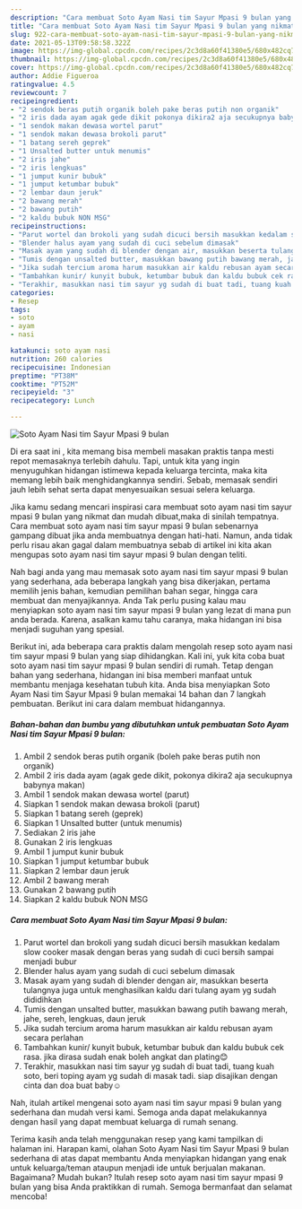```yaml
---
description: "Cara membuat Soto Ayam Nasi tim Sayur Mpasi 9 bulan yang nikmat dan Mudah Dibuat"
title: "Cara membuat Soto Ayam Nasi tim Sayur Mpasi 9 bulan yang nikmat dan Mudah Dibuat"
slug: 922-cara-membuat-soto-ayam-nasi-tim-sayur-mpasi-9-bulan-yang-nikmat-dan-mudah-dibuat
date: 2021-05-13T09:58:58.322Z
image: https://img-global.cpcdn.com/recipes/2c3d8a60f41380e5/680x482cq70/soto-ayam-nasi-tim-sayur-mpasi-9-bulan-foto-resep-utama.jpg
thumbnail: https://img-global.cpcdn.com/recipes/2c3d8a60f41380e5/680x482cq70/soto-ayam-nasi-tim-sayur-mpasi-9-bulan-foto-resep-utama.jpg
cover: https://img-global.cpcdn.com/recipes/2c3d8a60f41380e5/680x482cq70/soto-ayam-nasi-tim-sayur-mpasi-9-bulan-foto-resep-utama.jpg
author: Addie Figueroa
ratingvalue: 4.5
reviewcount: 7
recipeingredient:
- "2 sendok beras putih organik boleh pake beras putih non organik"
- "2 iris dada ayam agak gede dikit pokonya dikira2 aja secukupnya babynya makan"
- "1 sendok makan dewasa wortel parut"
- "1 sendok makan dewasa brokoli parut"
- "1 batang sereh geprek"
- "1 Unsalted butter untuk menumis"
- "2 iris jahe"
- "2 iris lengkuas"
- "1 jumput kunir bubuk"
- "1 jumput ketumbar bubuk"
- "2 lembar daun jeruk"
- "2 bawang merah"
- "2 bawang putih"
- "2 kaldu bubuk NON MSG"
recipeinstructions:
- "Parut wortel dan brokoli yang sudah dicuci bersih masukkan kedalam slow cooker masak dengan beras yang sudah di cuci bersih sampai menjadi bubur"
- "Blender halus ayam yang sudah di cuci sebelum dimasak"
- "Masak ayam yang sudah di blender dengan air, masukkan beserta tulangnya juga untuk menghasilkan kaldu dari tulang ayam yg sudah dididihkan"
- "Tumis dengan unsalted butter, masukkan bawang putih bawang merah, jahe, sereh, lengkuas, daun jeruk"
- "Jika sudah tercium aroma harum masukkan air kaldu rebusan ayam secara perlahan"
- "Tambahkan kunir/ kunyit bubuk, ketumbar bubuk dan kaldu bubuk cek rasa. jika dirasa sudah enak boleh angkat dan plating😊"
- "Terakhir, masukkan nasi tim sayur yg sudah di buat tadi, tuang kuah soto, beri toping ayam yg sudah di masak tadi. siap disajikan dengan cinta dan doa buat baby☺️"
categories:
- Resep
tags:
- soto
- ayam
- nasi

katakunci: soto ayam nasi 
nutrition: 260 calories
recipecuisine: Indonesian
preptime: "PT38M"
cooktime: "PT52M"
recipeyield: "3"
recipecategory: Lunch

---
```



![Soto Ayam Nasi tim Sayur Mpasi 9 bulan](https://img-global.cpcdn.com/recipes/2c3d8a60f41380e5/680x482cq70/soto-ayam-nasi-tim-sayur-mpasi-9-bulan-foto-resep-utama.jpg)

Di era  saat ini , kita memang bisa membeli masakan praktis tanpa mesti repot memasaknya terlebih dahulu. Tapi, untuk kita yang ingin menyuguhkan hidangan istimewa kepada keluarga tercinta, maka kita memang lebih baik menghidangkannya sendiri. Sebab, memasak sendiri jauh lebih sehat serta dapat menyesuaikan sesuai selera keluarga.

Jika kamu sedang mencari inspirasi cara membuat soto ayam nasi tim sayur mpasi 9 bulan yang nikmat dan mudah dibuat,maka di sinilah tempatnya. Cara membuat soto ayam nasi tim sayur mpasi 9 bulan  sebenarnya gampang dibuat jika anda membuatnya dengan hati-hati. Namun, anda tidak perlu risau akan gagal dalam membuatnya 
sebab di artikel ini kita akan mengupas soto ayam nasi tim sayur mpasi 9 bulan dengan teliti.  



Nah bagi anda yang mau memasak soto ayam nasi tim sayur mpasi 9 bulan yang sederhana, ada beberapa langkah yang bisa dikerjakan, pertama memilih jenis bahan, kemudian pemilihan bahan segar, hingga cara membuat dan menyajikannya. Anda Tak perlu pusing kalau mau menyiapkan soto ayam nasi tim sayur mpasi 9 bulan yang lezat di mana pun anda berada. Karena, asalkan kamu  tahu caranya, maka hidangan ini bisa menjadi suguhan yang spesial.

Berikut ini, ada beberapa cara praktis  dalam mengolah resep soto ayam nasi tim sayur mpasi 9 bulan yang siap dihidangkan. Kali ini, yuk kita coba buat soto ayam nasi tim sayur mpasi 9 bulan sendiri di rumah. Tetap dengan bahan yang sederhana, hidangan ini bisa memberi manfaat untuk membantu menjaga kesehatan tubuh kita. Anda bisa menyiapkan Soto Ayam Nasi tim Sayur Mpasi 9 bulan memakai 14 bahan dan 7 langkah pembuatan. Berikut ini cara dalam membuat hidangannya.

<!--inarticleads1-->

##### Bahan-bahan dan bumbu yang dibutuhkan untuk pembuatan Soto Ayam Nasi tim Sayur Mpasi 9 bulan:

1. Ambil 2 sendok beras putih organik (boleh pake beras putih non organik)
1. Ambil 2 iris dada ayam (agak gede dikit, pokonya dikira2 aja secukupnya babynya makan)
1. Ambil 1 sendok makan dewasa wortel (parut)
1. Siapkan 1 sendok makan dewasa brokoli (parut)
1. Siapkan 1 batang sereh (geprek)
1. Siapkan 1 Unsalted butter (untuk menumis)
1. Sediakan 2 iris jahe
1. Gunakan 2 iris lengkuas
1. Ambil 1 jumput kunir bubuk
1. Siapkan 1 jumput ketumbar bubuk
1. Siapkan 2 lembar daun jeruk
1. Ambil 2 bawang merah
1. Gunakan 2 bawang putih
1. Siapkan 2 kaldu bubuk NON MSG




<!--inarticleads2-->

##### Cara membuat Soto Ayam Nasi tim Sayur Mpasi 9 bulan:

1. Parut wortel dan brokoli yang sudah dicuci bersih masukkan kedalam slow cooker masak dengan beras yang sudah di cuci bersih sampai menjadi bubur
1. Blender halus ayam yang sudah di cuci sebelum dimasak
1. Masak ayam yang sudah di blender dengan air, masukkan beserta tulangnya juga untuk menghasilkan kaldu dari tulang ayam yg sudah dididihkan
1. Tumis dengan unsalted butter, masukkan bawang putih bawang merah, jahe, sereh, lengkuas, daun jeruk
1. Jika sudah tercium aroma harum masukkan air kaldu rebusan ayam secara perlahan
1. Tambahkan kunir/ kunyit bubuk, ketumbar bubuk dan kaldu bubuk cek rasa. jika dirasa sudah enak boleh angkat dan plating😊
1. Terakhir, masukkan nasi tim sayur yg sudah di buat tadi, tuang kuah soto, beri toping ayam yg sudah di masak tadi. siap disajikan dengan cinta dan doa buat baby☺️




Nah, itulah artikel mengenai  soto ayam nasi tim sayur mpasi 9 bulan  yang sederhana dan mudah versi kami. Semoga anda dapat melakukannya dengan hasil yang dapat membuat keluarga di rumah senang. 

Terima kasih anda telah menggunakan resep yang kami tampilkan di halaman ini. Harapan kami, olahan  Soto Ayam Nasi tim Sayur Mpasi 9 bulan sederhana di atas dapat membantu Anda menyiapkan hidangan yang enak untuk keluarga/teman ataupun menjadi ide untuk berjualan makanan. Bagaimana? Mudah bukan? Itulah resep soto ayam nasi tim sayur mpasi 9 bulan yang bisa Anda praktikkan di rumah. Semoga bermanfaat dan selamat mencoba!

